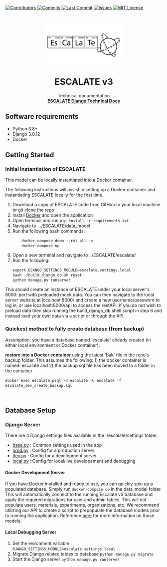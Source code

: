 [![Contributors][contributors-shield]][contributors-url]
[![Commits][commits-shield]][commits-url]
[![Last Commit][lastcommit-shield]][lastcommit-url]
[![Issues][issues-shield]][issues-url]
[![MIT License][license-shield]][license-url]

<!-- PROJECT LOGO -->
<br />
<p align="center">
  <a href="https://github.com/darkreactions/ESCALATE">
    <img src="../data_model/images/Escalate_B-04.png" alt="Logo" width="250 height="100">
  </a>
  <h1 align="center">ESCALATE v3</h1>
  <p align="center">
   Technical documentation
    <br />
        <a href="https://github.com/darkreactions/ESCALATE/blob/master/escalate/TECHNICAL.md"><strong>ESCALATE Django Technical Docs</strong></a>
    <br />
  </p>
  
</p>

## Software requirements
- Python 3.8+
- Django 3.0.12
- Docker
                                                                                             
                                                                                
## Getting Started


### Initial Instantiation of ESCALATE

This model can be locally instantiated into a Docker container. 

The following instructions will assist in setting up a Docker container and instantiating ESCALATE locally for the first time.

1. Download a copy of ESCALATE code from GitHub to your local machine or git clone the repo
2. Install [Docker](https://docs.docker.com/get-docker/) and open the application
3. Open terminal and run ```pip install -r requirements.txt```
4. Navigate to .../ESCALATE/data_model   
5. Run the following bash commands:
	```
		docker-compose down --rmi all -v
		docker-compose up
	```
6. Open a new terminal and navigate to ../ESCALATE/escalate/
7. Run the following:
	```
	export DJANGO_SETTINGS_MODULE=escalate.settings.local
	bash ./build_django_db.sh reset 
	python manage.py runserver
	```
This should create an instance of ESCALATE under your local server's 8000: port with preloaded mock data. You can then navigate to the local server website at localhost:8000/ and create a new username/password to log in, or use localhost:8000/api to access the restAPI.
If you do not wish to preload data then skip running the build_django_db shell script in step 6 and instead load your own data via a script or through the API.

### Quickest method to fully create database (from backup)

Assumption: you have a database named 'escalate' already created (in either local environment or Docker container).

**restore into a Docker container**
using the latest 'bak' file in the repo's backup folder. This assumes the following: 1) the docker container is named: escalate and 2) the backup sql file has been moved to a folder in the container

```
docker exec escalate psql -d escalate -U escalate -f escalate_dev_create_backup.sql
```

<br/>
                                                                                             
                                                                                             
## Database Setup
 
### Django Server
There are 4 Django settings files available in the ./escalate/settings folder.
- [base.py](escalate/settings/base.py) : Common settings used in the app
- [prod.py](escalate/settings/prod.py) : Config for a production server
- [dev.py](escalate/settings/dev.py) : Config for a development server
- [local.py](escalate/settings/loca.py) : Config for local/live developement and debugging

#### Docker Development Server
If you have Docker installed and ready to use, you can quickly spin up a populated database. Simply run `docker-compose up` in the data_model folder. This will automatically connect to the running Escalate v3 database and apply the required migrations for user and admin tables. 
This will not populate users, materials, experiments, organizations, etc. We recommend utilizing our API to create a script to prepopulate the database models prior to running the application.
Reference [here](../data_model/README.md) for more information on those models.

#### Local Debugging Server
1. Set the evironment variable `DJANGO_SETTINGS_MODULE=escalate.settings.local` 
2. Migrate Django related tables to database `python manage.py migrate`
3. Start the Django server `python manage.py runserver`


<!-- MARKDOWN LINKS & IMAGES -->
[contributors-shield]: https://img.shields.io/github/contributors/darkreactions/ESCALATE
[contributors-url]: https://github.com/darkreactions/ESCALATE/graphs/contributors
[lastcommit-shield]: https://img.shields.io/github/last-commit/darkreactions/ESCALATE
[lastcommit-url]: https://github.com/darkreactions/ESCALATE/graphs/commit-activity
[issues-shield]: https://img.shields.io/github/issues/darkreactions/ESCALATE
[issues-url]: https://github.com/darkreactions/ESCALATE/issues
[license-shield]: https://img.shields.io/github/license/darkreactions/ESCALATE
[license-url]: https://github.com/darkreactions/ESCALATE/blob/master/LICENSE
[commits-shield]: https://img.shields.io/github/commit-activity/m/darkreactions/ESCALATE
[commits-url]: https://github.com/darkreactions/ESCALATE/graphs/commit-activity
[postgresqlinstall-url]: https://www.postgresql.org/download/
[postgresql-logo]: images/postgresql_logo.png
[dockerinstall-url]: https://docs.docker.com/install/
[docker-logo]: images/docker_logo.png						     
